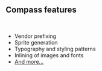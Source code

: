## Compass features

<br>

* Vendor prefixing
* Sprite generation
* Typography and styling patterns
* Inlining of images and fonts
* [And more…](http://compass-style.org/reference/compass/)
